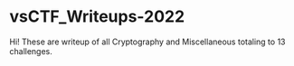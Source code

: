 # vsCTF_Writeups-2022
Hi! These are writeup of all Cryptography and Miscellaneous totaling to 13 challenges. 

